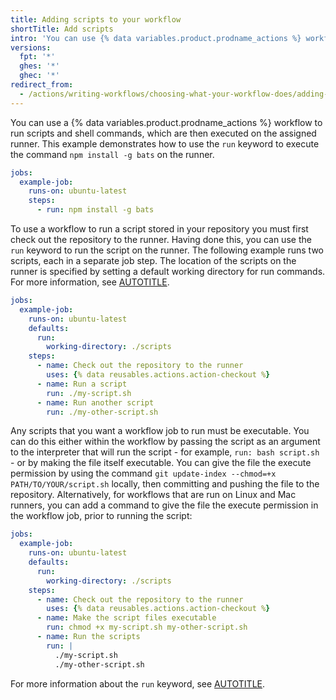 ```yaml
---
title: Adding scripts to your workflow
shortTitle: Add scripts
intro: 'You can use {% data variables.product.prodname_actions %} workflows to run scripts.'
versions:
  fpt: '*'
  ghes: '*'
  ghec: '*'
redirect_from:
  - /actions/writing-workflows/choosing-what-your-workflow-does/adding-scripts-to-your-workflow
---
```


You can use a {% data variables.product.prodname_actions %} workflow to run scripts and shell commands, which are then executed on the assigned runner. This example demonstrates how to use the `run` keyword to execute the command `npm install -g bats` on the runner.

```yaml
jobs:
  example-job:
    runs-on: ubuntu-latest
    steps:
      - run: npm install -g bats
```

To use a workflow to run a script stored in your repository you must first check out the repository to the runner. Having done this, you can use the `run` keyword to run the script on the runner. The following example runs two scripts, each in a separate job step. The location of the scripts on the runner is specified by setting a default working directory for run commands. For more information, see [AUTOTITLE](/actions/using-jobs/setting-default-values-for-jobs).

```yaml
jobs:
  example-job:
    runs-on: ubuntu-latest
    defaults:
      run:
        working-directory: ./scripts
    steps:
      - name: Check out the repository to the runner
        uses: {% data reusables.actions.action-checkout %}  
      - name: Run a script
        run: ./my-script.sh
      - name: Run another script
        run: ./my-other-script.sh
```

Any scripts that you want a workflow job to run must be executable. You can do this either within the workflow by passing the script as an argument to the interpreter that will run the script - for example, `run: bash script.sh` - or by making the file itself executable. You can give the file the execute permission by using the command `git update-index --chmod=+x PATH/TO/YOUR/script.sh` locally, then committing and pushing the file to the repository. Alternatively, for workflows that are run on Linux and Mac runners, you can add a command to give the file the execute permission in the workflow job, prior to running the script:

```yaml
jobs:
  example-job:
    runs-on: ubuntu-latest
    defaults:
      run:
        working-directory: ./scripts
    steps:
      - name: Check out the repository to the runner
        uses: {% data reusables.actions.action-checkout %}  
      - name: Make the script files executable
        run: chmod +x my-script.sh my-other-script.sh
      - name: Run the scripts
        run: |
          ./my-script.sh
          ./my-other-script.sh
```

For more information about the `run` keyword, see [AUTOTITLE](/actions/using-workflows/workflow-syntax-for-github-actions#jobsjob_idstepsrun).
